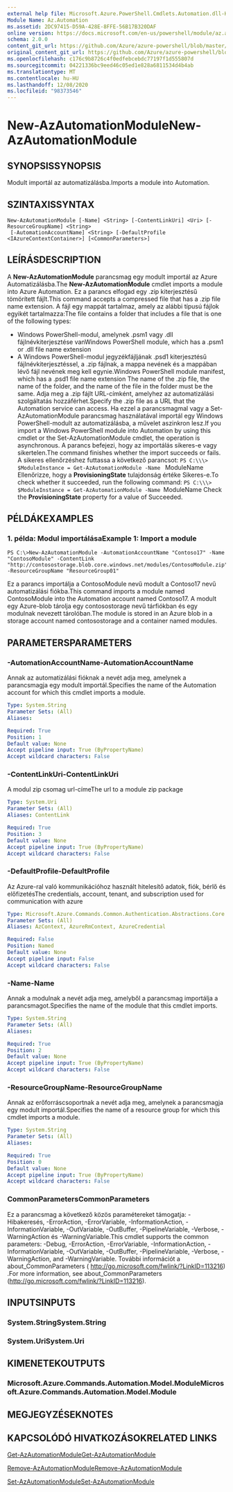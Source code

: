 ```yaml
---
external help file: Microsoft.Azure.PowerShell.Cmdlets.Automation.dll-Help.xml
Module Name: Az.Automation
ms.assetid: 2DC97415-D59A-428E-8FFE-56B17B320DAF
online version: https://docs.microsoft.com/en-us/powershell/module/az.automation/new-azautomationmodule
schema: 2.0.0
content_git_url: https://github.com/Azure/azure-powershell/blob/master/src/Automation/Automation/help/New-AzAutomationModule.md
original_content_git_url: https://github.com/Azure/azure-powershell/blob/master/src/Automation/Automation/help/New-AzAutomationModule.md
ms.openlocfilehash: c176c9b8726c4f0edfebcebdc77197f1d555807d
ms.sourcegitcommit: 04221336bc9eed46c05ed1e828a6811534d4b4ab
ms.translationtype: MT
ms.contentlocale: hu-HU
ms.lasthandoff: 12/08/2020
ms.locfileid: "98373546"
---
```

# <span data-ttu-id="40562-101">New-AzAutomationModule</span><span class="sxs-lookup"><span data-stu-id="40562-101">New-AzAutomationModule</span></span>

## <span data-ttu-id="40562-102">SYNOPSIS</span><span class="sxs-lookup"><span data-stu-id="40562-102">SYNOPSIS</span></span>
<span data-ttu-id="40562-103">Modult importál az automatizálásba.</span><span class="sxs-lookup"><span data-stu-id="40562-103">Imports a module into Automation.</span></span>

## <span data-ttu-id="40562-104">SZINTAXIS</span><span class="sxs-lookup"><span data-stu-id="40562-104">SYNTAX</span></span>

```
New-AzAutomationModule [-Name] <String> [-ContentLinkUri] <Uri> [-ResourceGroupName] <String>
 [-AutomationAccountName] <String> [-DefaultProfile <IAzureContextContainer>] [<CommonParameters>]
```

## <span data-ttu-id="40562-105">LEÍRÁS</span><span class="sxs-lookup"><span data-stu-id="40562-105">DESCRIPTION</span></span>
<span data-ttu-id="40562-106">A **New-AzAutomationModule** parancsmag egy modult importál az Azure Automatizálásba.</span><span class="sxs-lookup"><span data-stu-id="40562-106">The **New-AzAutomationModule** cmdlet imports a module into Azure Automation.</span></span>
<span data-ttu-id="40562-107">Ez a parancs elfogad egy .zip kiterjesztésű tömörített fájlt.</span><span class="sxs-lookup"><span data-stu-id="40562-107">This command accepts a compressed file that has a .zip file name extension.</span></span>
<span data-ttu-id="40562-108">A fájl egy mappát tartalmaz, amely az alábbi típusú fájlok egyikét tartalmazza:</span><span class="sxs-lookup"><span data-stu-id="40562-108">The file contains a folder that includes a file that is one of the following types:</span></span> 
- <span data-ttu-id="40562-109">Windows PowerShell-modul, amelynek .psm1 vagy .dll fájlnévkiterjesztése van</span><span class="sxs-lookup"><span data-stu-id="40562-109">Windows PowerShell module, which has a .psm1 or .dll file name extension</span></span> 
- <span data-ttu-id="40562-110">A Windows PowerShell-modul jegyzékfájljának .psd1 kiterjesztésű fájlnévkiterjesztéssel, a .zip fájlnak, a mappa nevének és a mappában lévő fájl nevének meg kell egynie.</span><span class="sxs-lookup"><span data-stu-id="40562-110">Windows PowerShell module manifest, which has a .psd1 file name extension The name of the .zip file, the name of the folder, and the name of the file in the folder must be the same.</span></span>
<span data-ttu-id="40562-111">Adja meg a .zip fájlt URL-címként, amelyhez az automatizálási szolgáltatás hozzáférhet.</span><span class="sxs-lookup"><span data-stu-id="40562-111">Specify the .zip file as a URL that the Automation service can access.</span></span>
<span data-ttu-id="40562-112">Ha ezzel a parancsmagmal vagy a Set-AzAutomationModule parancsmag használatával importál egy Windows PowerShell-modult az automatizálásba, a művelet aszinkron lesz.</span><span class="sxs-lookup"><span data-stu-id="40562-112">If you import a Windows PowerShell module into Automation by using this cmdlet or the Set-AzAutomationModule cmdlet, the operation is asynchronous.</span></span>
<span data-ttu-id="40562-113">A parancs befejezi, hogy az importálás sikeres-e vagy sikertelen.</span><span class="sxs-lookup"><span data-stu-id="40562-113">The command finishes whether the import succeeds or fails.</span></span>
<span data-ttu-id="40562-114">A sikeres ellenőrzéshez futtassa a következő parancsot: `PS C:\\\> $ModuleInstance = Get-AzAutomationModule -Name ` ModuleName Ellenőrizze, hogy a **ProvisioningState** tulajdonság értéke Sikeres-e.</span><span class="sxs-lookup"><span data-stu-id="40562-114">To check whether it succeeded, run the following command: `PS C:\\\> $ModuleInstance = Get-AzAutomationModule -Name `ModuleName Check the **ProvisioningState** property for a value of Succeeded.</span></span>

## <span data-ttu-id="40562-115">PÉLDÁK</span><span class="sxs-lookup"><span data-stu-id="40562-115">EXAMPLES</span></span>

### <span data-ttu-id="40562-116">1. példa: Modul importálása</span><span class="sxs-lookup"><span data-stu-id="40562-116">Example 1: Import a module</span></span>
```
PS C:\>New-AzAutomationModule -AutomationAccountName "Contoso17" -Name "ContosoModule" -ContentLink "http://contosostorage.blob.core.windows.net/modules/ContosoModule.zip" -ResourceGroupName "ResourceGroup01"
```

<span data-ttu-id="40562-117">Ez a parancs importálja a ContosoModule nevű modult a Contoso17 nevű automatizálási fiókba.</span><span class="sxs-lookup"><span data-stu-id="40562-117">This command imports a module named ContosoModule into the Automation account named Contoso17.</span></span>
<span data-ttu-id="40562-118">A modult egy Azure-blob tárolja egy contosostorage nevű tárfiókban és egy modulnak nevezett tárolóban.</span><span class="sxs-lookup"><span data-stu-id="40562-118">The module is stored in an Azure blob in a storage account named contosostorage and a container named modules.</span></span>

## <span data-ttu-id="40562-119">PARAMETERS</span><span class="sxs-lookup"><span data-stu-id="40562-119">PARAMETERS</span></span>

### <span data-ttu-id="40562-120">-AutomationAccountName</span><span class="sxs-lookup"><span data-stu-id="40562-120">-AutomationAccountName</span></span>
<span data-ttu-id="40562-121">Annak az automatizálási fióknak a nevét adja meg, amelynek a parancsmagja egy modult importál.</span><span class="sxs-lookup"><span data-stu-id="40562-121">Specifies the name of the Automation account for which this cmdlet imports a module.</span></span>

```yaml
Type: System.String
Parameter Sets: (All)
Aliases:

Required: True
Position: 1
Default value: None
Accept pipeline input: True (ByPropertyName)
Accept wildcard characters: False
```

### <span data-ttu-id="40562-122">-ContentLinkUri</span><span class="sxs-lookup"><span data-stu-id="40562-122">-ContentLinkUri</span></span>
<span data-ttu-id="40562-123">A modul zip csomag url-címe</span><span class="sxs-lookup"><span data-stu-id="40562-123">The url to a module zip package</span></span>

```yaml
Type: System.Uri
Parameter Sets: (All)
Aliases: ContentLink

Required: True
Position: 3
Default value: None
Accept pipeline input: True (ByPropertyName)
Accept wildcard characters: False
```

### <span data-ttu-id="40562-124">-DefaultProfile</span><span class="sxs-lookup"><span data-stu-id="40562-124">-DefaultProfile</span></span>
<span data-ttu-id="40562-125">Az Azure-ral való kommunikációhoz használt hitelesítő adatok, fiók, bérlő és előfizetés</span><span class="sxs-lookup"><span data-stu-id="40562-125">The credentials, account, tenant, and subscription used for communication with azure</span></span>

```yaml
Type: Microsoft.Azure.Commands.Common.Authentication.Abstractions.Core.IAzureContextContainer
Parameter Sets: (All)
Aliases: AzContext, AzureRmContext, AzureCredential

Required: False
Position: Named
Default value: None
Accept pipeline input: False
Accept wildcard characters: False
```

### <span data-ttu-id="40562-126">-Name</span><span class="sxs-lookup"><span data-stu-id="40562-126">-Name</span></span>
<span data-ttu-id="40562-127">Annak a modulnak a nevét adja meg, amelyből a parancsmag importálja a parancsmagot.</span><span class="sxs-lookup"><span data-stu-id="40562-127">Specifies the name of the module that this cmdlet imports.</span></span>

```yaml
Type: System.String
Parameter Sets: (All)
Aliases:

Required: True
Position: 2
Default value: None
Accept pipeline input: True (ByPropertyName)
Accept wildcard characters: False
```

### <span data-ttu-id="40562-128">-ResourceGroupName</span><span class="sxs-lookup"><span data-stu-id="40562-128">-ResourceGroupName</span></span>
<span data-ttu-id="40562-129">Annak az erőforráscsoportnak a nevét adja meg, amelynek a parancsmagja egy modult importál.</span><span class="sxs-lookup"><span data-stu-id="40562-129">Specifies the name of a resource group for which this cmdlet imports a module.</span></span>

```yaml
Type: System.String
Parameter Sets: (All)
Aliases:

Required: True
Position: 0
Default value: None
Accept pipeline input: True (ByPropertyName)
Accept wildcard characters: False
```

### <span data-ttu-id="40562-130">CommonParameters</span><span class="sxs-lookup"><span data-stu-id="40562-130">CommonParameters</span></span>
<span data-ttu-id="40562-131">Ez a parancsmag a következő közös paramétereket támogatja: -Hibakeresés, -ErrorAction, -ErrorVariable, -InformationAction, -InformationVariable, -OutVariable, -OutBuffer, -PipelineVariable, -Verbose, -WarningAction és -WarningVariable.</span><span class="sxs-lookup"><span data-stu-id="40562-131">This cmdlet supports the common parameters: -Debug, -ErrorAction, -ErrorVariable, -InformationAction, -InformationVariable, -OutVariable, -OutBuffer, -PipelineVariable, -Verbose, -WarningAction, and -WarningVariable.</span></span> <span data-ttu-id="40562-132">További információt a about_CommonParameters ( http://go.microsoft.com/fwlink/?LinkID=113216) .</span><span class="sxs-lookup"><span data-stu-id="40562-132">For more information, see about_CommonParameters (http://go.microsoft.com/fwlink/?LinkID=113216).</span></span>

## <span data-ttu-id="40562-133">INPUTS</span><span class="sxs-lookup"><span data-stu-id="40562-133">INPUTS</span></span>

### <span data-ttu-id="40562-134">System.String</span><span class="sxs-lookup"><span data-stu-id="40562-134">System.String</span></span>

### <span data-ttu-id="40562-135">System.Uri</span><span class="sxs-lookup"><span data-stu-id="40562-135">System.Uri</span></span>

## <span data-ttu-id="40562-136">KIMENETEK</span><span class="sxs-lookup"><span data-stu-id="40562-136">OUTPUTS</span></span>

### <span data-ttu-id="40562-137">Microsoft.Azure.Commands.Automation.Model.Module</span><span class="sxs-lookup"><span data-stu-id="40562-137">Microsoft.Azure.Commands.Automation.Model.Module</span></span>

## <span data-ttu-id="40562-138">MEGJEGYZÉSEK</span><span class="sxs-lookup"><span data-stu-id="40562-138">NOTES</span></span>

## <span data-ttu-id="40562-139">KAPCSOLÓDÓ HIVATKOZÁSOK</span><span class="sxs-lookup"><span data-stu-id="40562-139">RELATED LINKS</span></span>

[<span data-ttu-id="40562-140">Get-AzAutomationModule</span><span class="sxs-lookup"><span data-stu-id="40562-140">Get-AzAutomationModule</span></span>](./Get-AzAutomationModule.md)

[<span data-ttu-id="40562-141">Remove-AzAutomationModule</span><span class="sxs-lookup"><span data-stu-id="40562-141">Remove-AzAutomationModule</span></span>](./Remove-AzAutomationModule.md)

[<span data-ttu-id="40562-142">Set-AzAutomationModule</span><span class="sxs-lookup"><span data-stu-id="40562-142">Set-AzAutomationModule</span></span>](./Set-AzAutomationModule.md)


